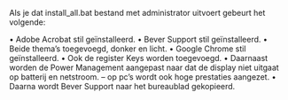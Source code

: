Als je dat install_all.bat bestand met administrator uitvoert gebeurt het volgende:

•	Adobe Acrobat stil geïnstalleerd. 
•	Bever Support stil geïnstalleerd. 
•	Beide thema’s toegevoegd, donker en licht. 
•	Google Chrome stil geïnstalleerd. 
•	Ook de register Keys worden toegevoegd. 
•	Daarnaast worden de Power Management aangepast naar dat de display niet uitgaat op batterij en netstroom. – op pc’s wordt ook hoge prestaties aangezet. 
•	Daarna wordt Bever Support naar het bureaublad gekopieerd. 

